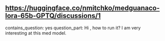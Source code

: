 ## https://huggingface.co/nmitchko/medguanaco-lora-65b-GPTQ/discussions/1

contains_question: yes
question_part: Hi , how to run it?
I am very interesting at this med model.